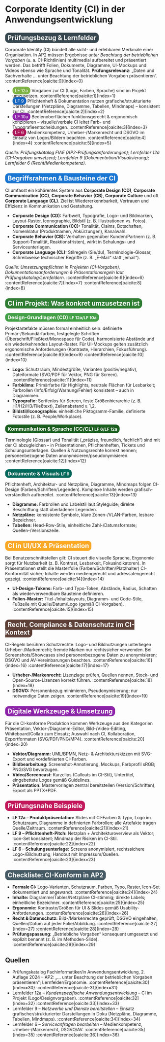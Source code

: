 <h1>Corporate Identity (CI) in der Anwendungsentwicklung</h1>

<h2><span style="background-color:#37474f; color:white; padding:4px 8px; border-radius:12px;">Prüfungsbezug & Lernfelder</span></h2>
<p>Corporate Identity (CI) bündelt alle sicht- und erlebbaren Merkmale einer Organisation. In AP2 müssen Ergebnisse <em>unter Beachtung der betrieblichen Vorgaben</em> (u.&nbsp;a. CI-Richtlinien) multimedial aufbereitet und präsentiert werden. Das betrifft Folien, Dokumente, Diagramme, UI-Mockups und Videos ebenso wie Sprache und Tonalität. <strong>Prüfungsrelevanz:</strong> „Daten und Sachverhalte … unter Beachtung der betrieblichen Vorgaben präsentieren“. :contentReference[oaicite:0]{index=0}</p>
<ul>
  <li><span style="background-color:#7cb342; color:white; padding:4px 8px; border-radius:12px;">LF&nbsp;12a</span> Vorgaben zur CI (Logo, Farben, Sprache) sind im Projekt umzusetzen. :contentReference[oaicite:1]{index=1}</li>
  <li><span style="background-color:#1565c0; color:white; padding:4px 8px; border-radius:12px;">LF&nbsp;9</span> Pflichtenheft & Dokumentation nutzen grafische/strukturierte Darstellungen (Netzpläne, Diagramme, Tabellen, Mindmaps) – konsistent zur CI. :contentReference[oaicite:2]{index=2}</li>
  <li><span style="background-color:#8e24aa; color:white; padding:4px 8px; border-radius:12px;">LF&nbsp;10a</span> Bedienoberflächen funktionsgerecht & ergonomisch konzipieren – visuelle/verbale CI leitet Farb- und Typografieentscheidungen. :contentReference[oaicite:3]{index=3}</li>
  <li><span style="background-color:#ad1457; color:white; padding:4px 8px; border-radius:12px;">LF&nbsp;6</span> Medienkompetenz, Urheber-/Markenrecht und DSGVO im Einsatz von Logos/Bildern beachten. :contentReference[oaicite:4]{index=4} :contentReference[oaicite:5]{index=5}</li>
</ul>
<p><em>Quelle: Prüfungskatalog FIAE (AP2-Prüfungsanforderungen); Lernfelder&nbsp;12a (CI-Vorgaben umsetzen); Lernfelder&nbsp;9 (Dokumentation/Visualisierung); Lernfelder&nbsp;6 (Recht/Medienkompetenz).</em></p>

<h2><span style="background-color:#1976d2; color:white; padding:4px 8px; border-radius:12px;">Begriffsrahmen & Bausteine der CI</span></h2>
<p>CI umfasst ein kohärentes System aus <strong>Corporate Design (CD)</strong>, <strong>Corporate Communication (CC)</strong>, <strong>Corporate Behavior (CB)</strong>, <strong>Corporate Culture</strong> und oft <strong>Corporate Language (CL)</strong>. Ziel ist Wiedererkennbarkeit, Vertrauen und Effizienz in Kommunikation und Gestaltung.</p>
<ul>
  <li><strong>Corporate Design (CD):</strong> Farbwelt, Typografie, Logo- und Bildmarken, Layout-Raster, Iconographie, Bildstil (z.&nbsp;B. Illustrationen vs. Fotos).</li>
  <li><strong>Corporate Communication (CC):</strong> Tonalität, Claims, Botschaften, Nomenklatur (Produktnamen, Abkürzungen), Kanalwahl.</li>
  <li><strong>Corporate Behavior (CB):</strong> Verhalten gegenüber Kunden/Partnern (z.&nbsp;B. Support-Tonalität, Reaktionsfristen), wirkt in Schulungs- und Serviceunterlagen.</li>
  <li><strong>Corporate Language (CL):</strong> Stilregeln (Sie/du), Terminologie-Glossar, Schreibweise technischer Begriffe (z.&nbsp;B. „E-Mail“ statt „email“).</li>
</ul>
<p><em>Quelle: Umsetzungspflichten in Projekten (CI-Vorgaben), Dokumentationsanforderungen & Präsentationsregeln laut Prüfungskatalog/Lernfeldern.</em> :contentReference[oaicite:6]{index=6} :contentReference[oaicite:7]{index=7} :contentReference[oaicite:8]{index=8}</p>

<h2><span style="background-color:#2e7d32; color:white; padding:4px 8px; border-radius:12px;">CI im Projekt: Was konkret umzusetzen ist</span></h2>
<h3><span style="background-color:#43a047; color:white; padding:4px 8px; border-radius:12px;">Design-Grundlagen (CD) <small>LF&nbsp;12a/LF&nbsp;10a</small></span></h3>
<p>Projektartefakte müssen formal einheitlich sein: definierte Primär-/Sekundärfarben, festgelegte Schriften (Überschrift/Fließtext/Monospace für Code), harmonisierte Abstände und ein wiederkehrendes Layout-Raster. Für UI-Mockups gelten zusätzlich ergonomische Anforderungen (Kontraste, Hierarchien, Fokusführung). :contentReference[oaicite:9]{index=9} :contentReference[oaicite:10]{index=10}</p>
<ul>
  <li><strong>Logo:</strong> Schutzraum, Mindestgröße, Varianten (positiv/negativ), Dateiformate (SVG/PDF für Vektor, PNG für Screen). :contentReference[oaicite:11]{index=11}</li>
  <li><strong>Farbklima:</strong> Primärfarbe für Highlights, neutrale Flächen für Lesbarkeit; Farbrollen (Info/Erfolg/Warnung/Fehler) konsistent – auch in Diagrammen.</li>
  <li><strong>Typografie:</strong> Serifenlos für Screen, feste Größenhierarchie (z.&nbsp;B. H1/H2/H3/Fließtext), Zeilenabstand ≥ 1,2.</li>
  <li><strong>Bildstil/Iconographie:</strong> einheitliche Piktogramm-Familie, definierte Fotostile (z.&nbsp;B. People/Workplace).</li>
</ul>

<h3><span style="background-color:#1b5e20; color:white; padding:4px 8px; border-radius:12px;">Kommunikation & Sprache (CC/CL) <small>LF&nbsp;6/LF&nbsp;12a</small></span></h3>
<p>Terminologie (Glossar) und Tonalität („präzise, freundlich, fachlich“) sind mit der CI abzugleichen – in Präsentationen, Pflichtenheften, Tickets und Schulungsunterlagen. Quellen & Nutzungsrechte korrekt nennen; personenbezogene Daten anonymisieren/pseudonymisieren. :contentReference[oaicite:12]{index=12}</p>

<h3><span style="background-color:#00695c; color:white; padding:4px 8px; border-radius:12px;">Dokumente & Visuals <small>LF&nbsp;9</small></span></h3>
<p>Pflichtenheft, Architektur- und Netzpläne, Diagramme, Mindmaps folgen CI-Design (Farben/Schriften/Legenden). Komplexe Inhalte werden grafisch-verständlich aufbereitet. :contentReference[oaicite:13]{index=13}</p>
<ul>
  <li><strong>Diagramme:</strong> Farbrollen und Labelstil laut Styleguide; direkte Beschriftung statt überladener Legenden.</li>
  <li><strong>Netzpläne:</strong> konsistente Symbole, klare Zonen-/VLAN-Farben, lesbare Bezeichner.</li>
  <li><strong>Tabellen:</strong> Head-Row-Stile, einheitliche Zahl-/Datumsformate; Quellen-/Versionszeile.</li>
</ul>

<h2><span style="background-color:#f9a825; color:white; padding:4px 8px; border-radius:12px;">CI in UI/UX & Präsentation</span></h2>
<p>Bei Benutzerschnittstellen gilt: CI steuert die visuelle Sprache, Ergonomie sorgt für Nutzbarkeit (z.&nbsp;B. Kontrast, Lesbarkeit, Fokusindikatoren). In Präsentationen stellt die Masterfolie (Farben/Schriften/Platzhalter) CI-Konformität sicher; Inhalte werden mediengerecht und adressatengerecht gezeigt. :contentReference[oaicite:14]{index=14}</p>
<ul>
  <li><strong>UI-Design-Tokens:</strong> Farb- und Typo-Token, Abstände, Radius, Schatten als wiederverwendbare Bausteine definieren.</li>
  <li><strong>Folien-Master:</strong> Titel-/Inhaltslayouts, Diagramm- und Code-Stile, Fußzeile mit Quelle/Datum/Logo (gemäß CI-Vorgaben). :contentReference[oaicite:15]{index=15}</li>
</ul>

<h2><span style="background-color:#5d4037; color:white; padding:4px 8px; border-radius:12px;">Recht, Compliance & Datenschutz im CI-Kontext</span></h2>
<p>CI-Regeln berühren Schutzrechte: Logo- und Bildnutzungen unterliegen Urheber-/Markenrecht; fremde Marken nur rechtssicher verwenden. Bei Screenshots/Showcases sind personenbezogene Daten zu anonymisieren; DSGVO und AV-Vereinbarungen beachten. :contentReference[oaicite:16]{index=16} :contentReference[oaicite:17]{index=17}</p>
<ul>
  <li><strong>Urheber-/Markenrecht:</strong> Lizenzlage prüfen, Quellen nennen, Stock- und Open-Source-Lizenzen korrekt führen. :contentReference[oaicite:18]{index=18}</li>
  <li><strong>DSGVO:</strong> Personenbezug minimieren, Pseudonymisierung; nur notwendige Daten zeigen. :contentReference[oaicite:19]{index=19}</li>
</ul>

<h2><span style="background-color:#8e24aa; color:white; padding:4px 8px; border-radius:12px;">Digitale Werkzeuge & Umsetzung</span></h2>
<p>Für die CI-konforme Produktion kommen Werkzeuge aus den Kategorien Präsentation, Vektor-/Diagramm-Editor, Bild-/Video-Editing, Whiteboard/Collab zum Einsatz; Auswahl nach CI, Kollaboration, Exportformaten (SVG/PDF/PNG/MP4). :contentReference[oaicite:20]{index=20}</p>
<ul>
  <li><strong>Vektor/Diagramm:</strong> UML/BPMN, Netz- & Architekturskizzen mit SVG-Export und vordefinierten CI-Farben.</li>
  <li><strong>Bildbearbeitung:</strong> Screenshot-Annotierung, Mockups, Farbprofil sRGB; PNG/SVG bevorzugen.</li>
  <li><strong>Video/Screencast:</strong> Kurzclips (Callouts im CI-Stil), Untertitel, eingebettete Logos gemäß Guidelines.</li>
  <li><strong>Präsentation:</strong> Mastervorlagen zentral bereitstellen (Version/Schriften), Export als PPTX+PDF.</li>
</ul>

<h2><span style="background-color:#c2185b; color:white; padding:4px 8px; border-radius:12px;">Prüfungsnahe Beispiele</span></h2>
<ul>
  <li><strong>LF&nbsp;12a – Produktpräsentation:</strong> Slides mit CI-Farben & Typo, Logo im Schutzraum, Diagramme in definierten Farbrollen; alle Artefakte tragen Quelle/Zeitraum. :contentReference[oaicite:21]{index=21}</li>
  <li><strong>LF&nbsp;9 – Pflichtenheft-Pitch:</strong> Netzplan + Architekturoverview als Vektor; Icon-Set konsistent; Mindmap der Risiken im CI-Stil. :contentReference[oaicite:22]{index=22}</li>
  <li><strong>LF&nbsp;6 – Schulungsunterlage:</strong> Screens anonymisiert, rechtssichere Logo-/Bildnutzung; Handout mit Impressum/Quellen. :contentReference[oaicite:23]{index=23}</li>
</ul>

<h2><span style="background-color:#455a64; color:white; padding:4px 8px; border-radius:12px;">Checkliste: CI-Konform in AP2</span></h2>
<ul>
  <li><strong>Formale CI:</strong> Logo-Varianten, Schutzraum, Farben, Typo, Raster, Icon-Set dokumentiert und angewandt. :contentReference[oaicite:24]{index=24}</li>
  <li><strong>Inhalte:</strong> Diagramme/Tables/Netzpläne CI-stimmig; direkte Labels; einheitliche Bezeichner. :contentReference[oaicite:25]{index=25}</li>
  <li><strong>Ergonomie:</strong> Kontraste/Größen für UI & Slides gemäß Usability-Anforderungen. :contentReference[oaicite:26]{index=26}</li>
  <li><strong>Recht & Datenschutz:</strong> Bild-/Markenrechte geprüft, DSGVO eingehalten, Quellen/Datum auf jeder Folie/Abbildung. :contentReference[oaicite:27]{index=27} :contentReference[oaicite:28]{index=28}</li>
  <li><strong>Prüfungspassung:</strong> „Betriebliche Vorgaben“ konsequent umgesetzt und explizit benannt (z.&nbsp;B. im Methoden-Slide). :contentReference[oaicite:29]{index=29}</li>
</ul>

<h2>Quellen</h2>
<ul>
  <li>Prüfungskatalog Fachinformatiker/in Anwendungsentwicklung, 2. Auflage 2024 – AP2: „… unter Beachtung der betrieblichen Vorgaben präsentieren“; Lernfelder/Ergonomie. :contentReference[oaicite:30]{index=30} :contentReference[oaicite:31]{index=31}</li>
  <li>Lernfelder&nbsp;12a – <em>Kundenspezifische Anwendungsentwicklung</em> – CI im Projekt (Logo/Designvorgaben). :contentReference[oaicite:32]{index=32} :contentReference[oaicite:33]{index=33}</li>
  <li>Lernfelder&nbsp;9 – <em>Netzwerke und Dienste bereitstellen</em> – Einsatz grafischer/strukturierter Darstellungen in Doku (Netzpläne, Diagramme, Tabellen, Mindmaps). :contentReference[oaicite:34]{index=34}</li>
  <li>Lernfelder&nbsp;6 – <em>Serviceanfragen bearbeiten</em> – Medienkompetenz, Urheber-/Markenrecht, DSGVO/AV. :contentReference[oaicite:35]{index=35} :contentReference[oaicite:36]{index=36}</li>
</ul>
